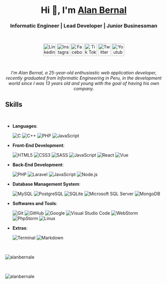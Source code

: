 <h1 align="center">Hi 👋, I'm <a href="https://alanbernal.pe" target="blank">
Alan Bernal</a></h1>
<h3 align="center">Informatic Engineer | Lead Developer | Junior Businessman</h3>
<br>

<p align="center">
<a href="https://www.linkedin.com/in/alanbernale/" target="_blank"><img align="center" src="https://alanbernalpe.sfo3.digitaloceanspaces.com/_personal/icons/linkedin-icon.svg" alt="Linkedin" height="40" width="40" /></a>
<a href="https://www.instagram.com/bernaldev/" target="_blank"><img align="center" src="https://alanbernalpe.sfo3.digitaloceanspaces.com/_personal/icons/instagram-icon.svg" alt="Instagram" height="40" width="40" /></a>
<a href="https://www.facebook.com/bernaldev/" target="_blank"><img align="center" src="https://alanbernalpe.sfo3.digitaloceanspaces.com/_personal/icons/facebook-icon.svg" alt="Facebook" height="40" width="40" /></a>
<a href="https://www.tiktok.com/@bernaldev" target="_blank"><img align="center" src="https://alanbernalpe.sfo3.digitaloceanspaces.com/_personal/icons/tiktok-icon.svg" alt="Tik Tok" height="40" width="40" /></a>
<a href="https://www.twitter.com/alanbernale" target="_blank"><img align="center" src="https://alanbernalpe.sfo3.digitaloceanspaces.com/_personal/icons/twitter-icon.svg" alt="Twitter" height="40" width="40" /></a>
<a href="https://www.youtube.com/bernaldev" target="_blank"><img align="center" src="https://alanbernalpe.sfo3.digitaloceanspaces.com/_personal/icons/youtube-icon.svg" alt="Youtube" height="40" width="40" /></a>
</p>

<br>

<p align="center">
  <em>
    I'm Alan Bernal, a 25-year-old enthusiastic web application developer, recently graduated from Informatic Engineering in Peru, in the development world since I was 13 years old and young with the goal of having his own company.
  </em>
</p>

## <b> Skills</b>
<br>

<p align="center">

- **Languages**:
    
    ![C](https://img.shields.io/badge/C%20-%232370ED.svg?style=for-the-badge&logo=c&logoColor=white)
    ![C++](https://img.shields.io/badge/C++%20-%2300599C.svg?style=for-the-badge&logo=c%2B%2B&logoColor=white)
    ![PHP](https://img.shields.io/badge/PHP%20-%23818CB7.svg?style=for-the-badge&logo=php&logoColor=white)
    ![JavaScript](https://img.shields.io/badge/JavaScript%20-%23F7DF1E.svg?style=for-the-badge&logo=javascript&logoColor=black)
    
- **Front-End Development**:

   ![HTML5](https://img.shields.io/badge/HTML5%20-%23E34F26.svg?style=for-the-badge&logo=html5&logoColor=white)
   ![CSS3](https://img.shields.io/badge/CSS%20-%231572B6.svg?style=for-the-badge&logo=css3&logoColor=white)
   ![SASS](https://img.shields.io/badge/SASS%20-%23CC6699.svg?style=for-the-badge&logo=sass&logoColor=white)
   ![JavaScript](https://img.shields.io/badge/JavaScript%20-%23F7DF1E.svg?style=for-the-badge&logo=javascript&logoColor=black)
   ![React](https://img.shields.io/badge/React%20-%2361DAFB.svg?style=for-the-badge&logo=react&logoColor=black)
   ![Vue](https://img.shields.io/badge/Vue%20-%234FC08D.svg?style=for-the-badge&logo=vue.js&logoColor=black)
    
- **Back-End Development**:

   ![PHP](https://img.shields.io/badge/PHP%20-%23818CB7.svg?style=for-the-badge&logo=php&logoColor=white)
   ![Laravel](https://img.shields.io/badge/Laravel%20-%23FF2D20.svg?style=for-the-badge&logo=laravel&logoColor=white)
   ![JavaScript](https://img.shields.io/badge/JavaScript%20-%23F7DF1E.svg?style=for-the-badge&logo=javascript&logoColor=black)
   ![Node.js](https://img.shields.io/badge/Node.js%20-%23339933.svg?style=for-the-badge&logo=node.js&logoColor=white)

- **Database Management System**:

    ![MySQL](https://img.shields.io/badge/MySQL-%234479A1.svg?style=for-the-badge&logo=mysql&logoColor=white)
    ![PostgreSQL](https://img.shields.io/badge/PostgreSQL-%234169E1.svg?style=for-the-badge&logo=postgresql&logoColor=white)
    ![SQLite](https://img.shields.io/badge/SQLite-%23003B57.svg?style=for-the-badge&logo=sqlite&logoColor=white)
    ![Microsoft SQL Server](https://img.shields.io/badge/Microsoft%20SQL%20Server-%23CC2927.svg?style=for-the-badge&logo=microsoft-sql-server&logoColor=white)
    ![MongoDB](https://img.shields.io/badge/mongodb-%2347A248.svg?style=for-the-badge&logo=mongodb&logoColor=white)
    
- **Softwares and Tools**:

    ![Git](https://img.shields.io/badge/git-%23F05033.svg?style=for-the-badge&logo=git&logoColor=white)
    ![GitHub](https://img.shields.io/badge/github-%23121011.svg?style=for-the-badge&logo=github&logoColor=white)
    ![Google](https://img.shields.io/badge/google-%234285F4.svg?style=for-the-badge&logo=google&logoColor=white)
    ![Visual Studio Code](https://img.shields.io/badge/Visual%20Studio%20Code-0078d7.svg?style=for-the-badge&logo=visual-studio-code&logoColor=white)
    ![WebStorm](https://img.shields.io/badge/webstorm-%23000000.svg?style=for-the-badge&logo=webstorm&logoColor=white)
    ![PhpStorm](https://img.shields.io/badge/phpstorm-%23000000.svg?style=for-the-badge&logo=phpstorm&logoColor=white)
    ![Linux](https://img.shields.io/badge/Linux-FCC624?style=for-the-badge&logo=linux&logoColor=black) 

- **Extras**:

    ![Terminal](https://img.shields.io/badge/Terminal-%23054020?style=for-the-badge&logo=gnu-bash&logoColor=white)
    ![Markdown](https://img.shields.io/badge/markdown-%23000000.svg?style=for-the-badge&logo=markdown&logoColor=white)   
</p>

<br>

<p><img align="center" src="https://github-readme-stats.vercel.app/api/top-langs/?username=alanbernale&layout=compact&hide=html" alt="alanbernale" /></p>
<br>
<p><img align="center" src="https://github-readme-stats.vercel.app/api?username=alanbernale&show_icons=true" alt="alanbernale" /></p>
